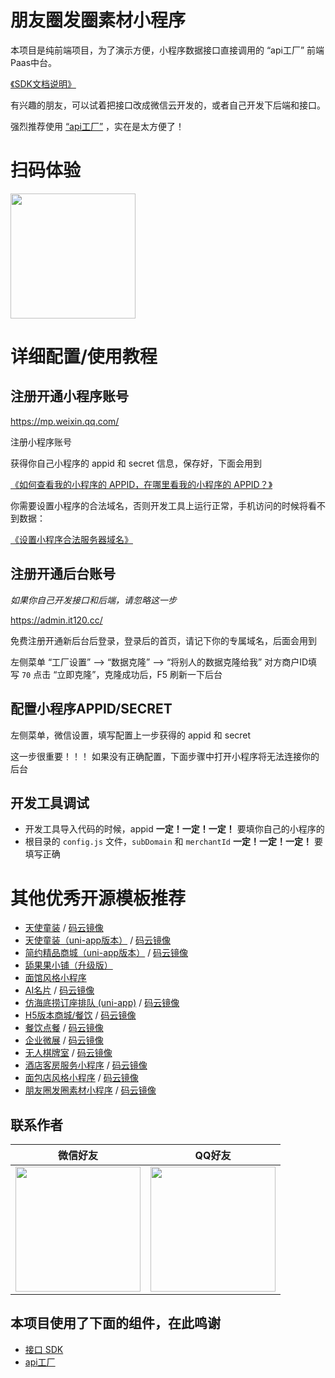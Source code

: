 # 朋友圈发圈素材小程序

本项目是纯前端项目，为了演示方便，小程序数据接口直接调用的 “api工厂” 前端Paas中台。

[《SDK文档说明》](https://www.yuque.com/apifm/doc)

有兴趣的朋友，可以试着把接口改成微信云开发的，或者自己开发下后端和接口。

强烈推荐使用 [“api工厂”](https://www.it120.cc/) ，实在是太方便了！

# 扫码体验

<img src="https://dcdn.it120.cc/2022/12/18/2f4b7292-248e-4cb4-8c48-0cea2b7c952a.jpeg" width="200px">

# 详细配置/使用教程

## 注册开通小程序账号

https://mp.weixin.qq.com/

注册小程序账号

获得你自己小程序的 appid 和 secret 信息，保存好，下面会用到

[《如何查看我的小程序的 APPID，在哪里看我的小程序的 APPID？》](https://jingyan.baidu.com/article/642c9d340305e3644a46f795.html)

你需要设置小程序的合法域名，否则开发工具上运行正常，手机访问的时候将看不到数据：

[《设置小程序合法服务器域名》](https://www.yuque.com/apifm/doc/tvpou9)

## 注册开通后台账号

*如果你自己开发接口和后端，请忽略这一步*

https://admin.it120.cc/

免费注册开通新后台后登录，登录后的首页，请记下你的专属域名，后面会用到

左侧菜单 “工厂设置” --> “数据克隆” --> “将别人的数据克隆给我”
对方商户ID填写 `70`
点击 “立即克隆”，克隆成功后，F5 刷新一下后台

## 配置小程序APPID/SECRET

左侧菜单，微信设置，填写配置上一步获得的 appid 和 secret

这一步很重要！！！
如果没有正确配置，下面步骤中打开小程序将无法连接你的后台

## 开发工具调试

- 开发工具导入代码的时候，appid **一定！一定！一定！** 要填你自己的小程序的
- 根目录的 `config.js` 文件，`subDomain` 和 `merchantId`  **一定！一定！一定！** 要填写正确

# 其他优秀开源模板推荐
- [天使童装](https://github.com/EastWorld/wechat-app-mall)   /  [码云镜像](https://gitee.com/javazj/wechat-app-mall)
- [天使童装（uni-app版本）](https://github.com/gooking/uni-app-mall)  /   [码云镜像](https://gitee.com/javazj/uni-app-mall)
- [简约精品商城（uni-app版本）](https://github.com/gooking/uni-app--mini-mall)  /   [码云镜像](https://gitee.com/javazj/uni-app--mini-mall)
- [舔果果小铺（升级版）](https://github.com/gooking/TianguoguoXiaopu)
- [面馆风格小程序](https://gitee.com/javazj/noodle_shop_procedures)
- [AI名片](https://github.com/gooking/visitingCard)  /   [码云镜像](https://gitee.com/javazj/visitingCard)
- [仿海底捞订座排队 (uni-app)](https://github.com/gooking/dingzuopaidui)  /   [码云镜像](https://gitee.com/javazj/dingzuopaidui)
- [H5版本商城/餐饮](https://github.com/gooking/vueMinishop)  /  [码云镜像](https://gitee.com/javazj/vueMinishop)
- [餐饮点餐](https://github.com/woniudiancang/bee)  / [码云镜像](https://gitee.com/woniudiancang/bee)
- [企业微展](https://github.com/gooking/qiyeweizan)  / [码云镜像](https://gitee.com/javazj/qiyeweizan)
- [无人棋牌室](https://github.com/gooking/wurenqipai)  / [码云镜像](https://gitee.com/javazj/wurenqipai)
- [酒店客房服务小程序](https://github.com/gooking/hotelRoomService)  / [码云镜像](https://gitee.com/javazj/hotelRoomService)
- [面包店风格小程序](https://github.com/gooking/bread)  / [码云镜像](https://gitee.com/javazj/bread)
- [朋友圈发圈素材小程序](https://github.com/gooking/moments)  / [码云镜像](https://gitee.com/javazj/moments)

## 联系作者

| 微信好友 | QQ好友 |
| :------: | :------: |
| <img src="https://dcdn.it120.cc/2021/09/13/61a80363-9085-4a10-9447-e276a3d40ab3.jpeg" width="200px"> | <img src="https://dcdn.it120.cc/2021/09/13/08a598d8-8186-4159-9930-2e4908accc5e.png" width="200px"> |

## 本项目使用了下面的组件，在此鸣谢

- [接口 SDK](https://github.com/gooking/apifm-wxapi)
- [api工厂](https://admin.it120.cc)
